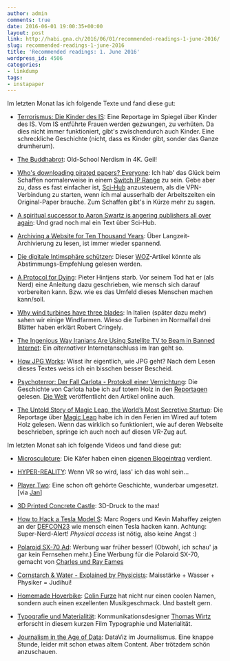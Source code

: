 ```yaml
---
author: admin
comments: true
date: 2016-06-01 19:00:35+00:00
layout: post
link: http://habi.gna.ch/2016/06/01/recommended-readings-1-june-2016/
slug: recommended-readings-1-june-2016
title: 'Recommended readings: 1. June 2016'
wordpress_id: 4506
categories:
- linkdump
tags:
- instapaper
---
```


Im letzten Monat las ich folgende Texte und fand diese gut:





  * [Terrorismus: Die Kinder des IS](http://www.spiegel.de/spiegel/print/d-144021688.html): Eine Reportage im Spiegel über Kinder des IS. Vom IS entführte Frauen werden gezwungen, zu verhüten. Da dies nicht immer funktioniert, gibt's zwischendurch auch Kinder. Eine schreckliche Geschichte (nicht, dass es Kinder gibt, sonder das Ganze drumherum).


  * [The Buddhabrot](https://benedikt-bitterli.me/buddhabrot/): Old-School Nerdism in 4K. Geil!


  * [Who's downloading pirated papers? Everyone](http://www.sciencemag.org/news/2016/04/whos-downloading-pirated-papers-everyone): Ich hab' das Glück beim Schaffen normalerweise in einem [Switch IP Range](http://www.switch.ch/de/services/network/) zu sein. Gebe aber zu, dass es fast einfacher ist, [Sci-Hub](http://sci-hub.cc/) anzusteuern, als die VPN-Verbindung zu starten, wenn ich mal ausserhalb der Arbeitszeiten ein Original-Paper brauche. Zum Schaffen gibt's in Kürze mehr zu sagen.


  * [A spiritual successor to Aaron Swartz is angering publishers all over again](http://arstechnica.com/tech-policy/2016/04/a-spiritual-successor-to-aaron-swartz-is-angering-publishers-all-over-again/): Und grad noch mal ein Text über Sci-Hub.


  * [Archiving a Website for Ten Thousand Years](http://www.theatlantic.com/technology/archive/2016/05/archiving-a-website-for-ten-thousand-years/482385/): Über Langzeit-Archivierung zu lesen, ist immer wieder spannend.


  * [Die digitale Intimsphäre schützen](http://www.woz.ch/-6c81): Dieser [WOZ](http://www.woz.ch/)-Artikel könnte als Abstimmungs-Empfehlung gelesen werden.


  * [A Protocol for Dying](http://hintjens.com/blog:115): Pieter Hintjens starb. Vor seinem Tod hat er (als Nerd) eine Anleitung dazu geschrieben, wie mensch sich darauf vorbereiten kann. Bzw. wie es das Umfeld dieses Menschen machen kann/soll.


  * [Why wind turbines have three blades](http://www.cringely.com/2016/05/06/15262/): In Italien (später dazu mehr) sahen wir einige Windfarmen. Wieso die Turbinen im Normalfall drei Blätter haben erklärt Robert Cringely.


  * [The Ingenious Way Iranians Are Using Satellite TV to Beam in Banned Internet](https://www.wired.com/2016/04/ingenious-way-iranians-using-satellite-tv-beam-banned-data/): Ein _alternativer_ Internetanschluss im Iran geht so.


  * [How JPG Works](https://medium.freecodecamp.com/how-jpg-works-a4dbd2316f35?gi=6e81533b03ee): Wisst ihr eigentlich, wie JPG geht? Nach dem Lesen dieses Textes weiss ich ein bisschen besser Bescheid.


  * [Psychoterror: Der Fall Carlota - Protokoll einer Vernichtung](http://www.welt.de/vermischtes/article154492971/Der-Fall-Carlota-Protokoll-einer-Vernichtung.html): Die Geschichte von Carlota habe ich auf totem Holz in den [Reportagen](http://reportagen.com/content/carlota) gelesen. [Die Welt](http://www.welt.de) veröffentlicht den Artikel online auch.


  * [The Untold Story of Magic Leap, the World’s Most Secretive Startup](http://www.wired.com/2016/04/magic-leap-vr/): Die Reportage über [Magic Leap](https://www.magicleap.com/) habe ich in den Ferien im Wired auf totem Holz gelesen. Wenn das wirklich so funktioniert, wie auf deren Webseite beschrieben, springe ich auch noch auf diesen VR-Zug auf.



Im letzten Monat sah ich folgende Videos und fand diese gut:



  * [Microsculpture](https://vimeo.com/157712307): Die Käfer haben einen [eigenen Blogeintrag](http://wp.me/p4u1r-1aD) verdient.


  * [HYPER-REALITY](https://vimeo.com/166807261): Wenn VR so wird, lass' ich das wohl sein...


  * [Player Two](https://vimeo.com/162531355): Eine schon oft gehörte Geschichte, wunderbar umgesetzt. [via [Jan](http://pieceoplastic.com/index.php/7242/ruff-linkage-201617/)]


  * [3D Printed Concrete Castle](https://www.youtube.com/watch?v=DQ5Elbvvr1M): 3D-Druck to the max!


  * [How to Hack a Tesla Model S](https://www.youtube.com/watch?v=KX_0c9R4Fng): Marc Rogers und Kevin Mahaffey zeigten an der [DEFCON23](https://www.defcon.org/) wie mensch einen Tesla hacken kann. Achtung: Super-Nerd-Alert! _Physical access_ ist nötig, also keine Angst :)


  * [Polaroid SX-70 Ad](https://www.youtube.com/watch?v=5jaiq_ZZ_eM): Werbung war früher besser! (Obwohl, ich schau' ja gar kein Fernsehen mehr.) Eine Werbung für die Polaroid SX-70, gemacht von [Charles und Ray Eames](http://www.eamesoffice.com/eames-office/charles-and-ray/)


  * [Cornstarch & Water - Explained by Physicists](https://www.youtube.com/watch?v=JGfynrsdaV0): Maisstärke + Wasser + Physiker = Judihui!


  * [Homemade Hoverbike](https://www.youtube.com/watch?v=soxxPyaAT1k): [Colin Furze](https://www.youtube.com/colinfurze) hat nicht nur einen coolen Namen, sondern auch einen exzellenten Musikgeschmack. Und bastelt gern.


  * [Typografie und Materialität](https://www.youtube.com/watch?v=5l45xxPo-CY): Kommunikationsdesigner [Thomas Wirtz](http://www.thomaswirtz.net/) erforscht in diesem kurzen Film Typographie und Materialität.


  * [Journalism in the Age of Data](https://vimeo.com/14777910): DataViz im Journalismus. Eine knappe Stunde, leider mit schon etwas altem Content. Aber trötzdem schön anzuschauen.


